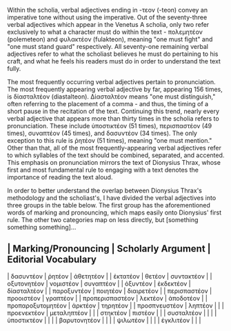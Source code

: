 Within the scholia, verbal adjectives ending in -τεον (-teon) convey an imperative tone without using the imperative. Out of the seventy-three verbal adjectives which appear in the Venetus A scholia, only two refer exclusively to what a character must do within the text - πολεμητέον (polemeteon) and φυλακτέον (fulakteon), meaning "one must fight" and "one must stand guard" respectively. All seventy-one remaining verbal adjectives refer to what the scholiast believes he must do pertaining to his craft, and what he feels his readers must do in order to understand the text fully. 

The most frequently occurring verbal adjectives pertain to pronunciation. The most frequently appearing verbal adjective by far, appearing 156 times, is δίασταλτέον (diastalteon). Δίασταλτέον means "one must distinguish," often referring to the placement of a comma - and thus, the timing of a short pause in the recitation of the text. Continuing this trend, nearly every verbal adjective that appears more than thirty times in the scholia refers to pronunciation. These include ὑποστικτέον (51 times), περισπαστέον (49 times), συναπτέον (45 times), and δασυντέον (34 times). The only exception to this rule is ῥητέον (51 times), meaning "one must mention." Other than that, all of the most frequently-appearing verbal adjectives refer to which syllables of the text should be combined, separated, and accented. This emphasis on pronunciation mirrors the text of Dionysius Thrax, whose first and most fundamental rule to engaging with a text denotes the importance of reading the text aloud. 

In order to better understand the overlap between Dionysius Thrax's methodology and the scholiast's, I have divided the verbal adjectives into three groups in the table below. The first group has the aforementioned words of marking and pronouncing, which maps easily onto Dionysius' first rule. The other two categories map on less directly, but [something something something]...

| Marking/Pronouncing   | Scholarly Argument | Editorial Vocabulary
--------------------------------------------------------------------
| δασυντέον             | ῥητέον             | ἀθετητέον           |
| ἐκτατέον              | θετέον             | συντακτέον          |
| οξυτονητέον           | νομιστέον          | συναπτέον           |
| ὀξυντέον              | ἐκδεκτέον          | δίασταλτέον         |
| παροξυντέον           | ποιητέον           | διαιρετέον          |
| περισπαστέον          | προοιστέον         | γραπτέον            |
| προπερισπαστέον       | λεκτέον            | ἀποδοτέον           |
| προπαροξυτομητέον     | ἀρκτέον            | τηρητέον            |
| προσπνευστέον         | ληπτέον            |                     |
| προενεκτέον           | μεταληπτέον        |                     |
| στηκτέον              | πιστέον            |                     |
| συσταλτέον            |                    |                     |
| ὑποστικτέον           |                    |                     |
| βαρυτονητέον          |                    |                     |
| ψιλωτέον              |                    |                     |
| ἐγκλιτέον             |                    |                     |
